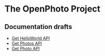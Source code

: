 # The OpenPhoto Project

## Documentation drafts
* [Get HelloWorld API](https://github.com/openphoto/frontend/wiki/DRAFT:-Get-Hello-API)
* [Get Photos API](https://github.com/openphoto/frontend/wiki/DRAFT:-Get-Photos-API)
* [Get Photo API](https://github.com/openphoto/frontend/wiki/DRAFT:-Get-Photo-API)
